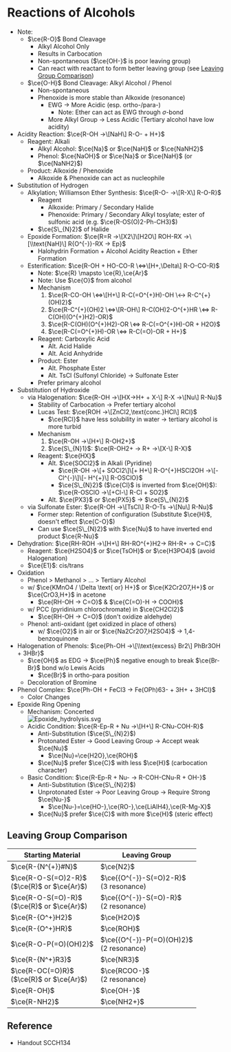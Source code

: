 # Reactions of Alcohols

* Note:
  * $\ce{R-O}$ Bond Cleavage
    * Alkyl Alcohol Only
    * Results in Carbocation
    * Non-spontaneous ($\ce{OH-}$ is poor leaving group)
    * Can react with reactant to form better leaving group (see [Leaving Group Comparison](07C%20-%20Reactions%20of%20Alcohols.md#leaving-group-comparison))
  * $\ce{O-H}$ Bond Cleavage: Alkyl Alcohol / Phenol
    * Non-spontaneous
    * Phenoxide is more stable than Alkoxide (resonance)
      * EWG → More Acidic (esp. ortho-/para-)
        * Note: Ether can act as EWG through $\sigma$-bond
      * More Alkyl Group → Less Acidic (Tertiary alcohol have low acidity)
* Acidity Reaction: $\ce{R-OH ->\[NaH\] R-O- + H+}$
  * Reagent: Alkali
    * Alkyl Alcohol: $\ce{Na}$ or $\ce{NaH}$ or $\ce{NaNH2}$
    * Phenol: $\ce{NaOH}$ or $\ce{Na}$ or $\ce{NaH}$ (or $\ce{NaNH2}$)
  * Product: Alkoxide / Phenoxide
    * Alkoxide & Phenoxide can act as nucleophile
* Substitution of Hydrogen
  * Alkylation; Williamson Ether Synthesis: $\ce{R-O- ->\[R-X\] R-O-R}$
    * Reagent
      * Alkoxide: Primary / Secondary Halide
      * Phenoxide: Primary / Secondary Alkyl tosylate; ester of sulfonic acid (e.g. $\ce{R-OS(O)2-Ph-CH3}$)
    * $\ce{S\_{N}2}$ of Halide
  * Epoxide Formation: $\ce{R=R ->\[X2\]\[H2O\] ROH-RX ->\[\\text{NaH}\] R{O^{-}}-RX -> Ep}$
    * Halohydrin Formation + Alcohol Acidity Reaction + Ether Formation
  * Esterification: $\ce{R-OH + HO-CO-R \<=>\[H+,\Delta\] R-O-CO-R}$
    * Note: $\ce{R} \mapsto \ce{R},\ce{Ar}$
    * Note: Use $\ce{O}$ from alcohol
    * Mechanism
      1. $\ce{R-CO-OH \<=>\[H+\] R-C(=O^{+}H)-OH \<-> R-C^{+}(OH)2}$
      1. $\ce{R-C^{+}(OH)2 \<=>\[R-OH\] R-C(OH)2-O^{+}HR \<=> R-C(OH)(O^{+}H2)-OR}$
      1. $\ce{R-C(OH)(O^{+}H2)-OR \<=> R-C(=O^{+}H)-OR + H2O}$
      1. $\ce{R-C(=O^{+}H)-OR \<=> R-C(=O)-OR + H+}$
    * Reagent: Carboxylic Acid
      * Alt. Acid Halide
      * Alt. Acid Anhydride
    * Product: Ester
      * Alt. Phosphate Ester
      * Alt. TsCl (Sulfonyl Chloride) → Sulfonate Ester
    * Prefer primary alcohol
* Substitution of Hydroxide
  * via Halogenation: $\ce{R-OH ->\[HX->H+ + X-\] R-X ->\[Nu\] R-Nu}$
    * Stability of Carbocation → Prefer tertiary alcohol
    * Lucas Test: $\ce{ROH ->\[ZnCl2,\text{conc.}HCl\] RCl}$
      * $\ce{RCl}$ have less solubility in water → tertiary alcohol is more turbid
    * Mechanism
      1. $\ce{R-OH ->\[H+\] R-OH2+}$
      1. $\ce{S\_{N}1}$: $\ce{R-OH2+ -> R+ ->\[X-\] R-X}$
    * Reagent: $\ce{HX}$
      * Alt. $\ce{SOCl2}$ in Alkali (Pyridine)
        * $\ce{R-OH ->\[+ SOCl2\]\[+ H+\] R-O^{+}HSCl2OH ->\[- Cl^{-}\]\[- H^{+}\] R-OSClO}$
        * $\ce{S\_{N}2}$ ($\ce{Cl}$ is inverted from $\ce{OH}$): $\ce{R-OSClO ->\[+Cl-\] R-Cl + SO2}$
      * Alt. $\ce{PX3}$ or $\ce{PX5}$ → $\ce{S\_{N}2}$
  * via Sulfonate Ester: $\ce{R-OH ->\[TsCl\] R-O-Ts ->\[Nu\] R-Nu}$
    * Former step: Retention of configuration (Substitute $\ce{H}$, doesn't effect $\ce{C-O}$)
    * Can use $\ce{S\_{N}2}$ with $\ce{Nu}$ to have inverted end product $\ce{R-Nu}$
* Dehydration: $\ce{RH-ROH ->\[H+\] RH-RO^{+}H2-> RH-R+ -> C=C}$
  * Reagent: $\ce{H2SO4}$ or $\ce{TsOH}$ or $\ce{H3PO4}$ (avoid Halogenation)
  * $\ce{E1}$: cis/trans
* Oxidation
  * Phenol > Methanol > … > Tertiary Alcohol
  * w/ $\ce{KMnO4 / \Delta \text{ or} H+}$ or $\ce{K2Cr2O7,H+}$ or $\ce{CrO3,H+}$ in acetone
    * $\ce{RH-OH -> C=O}$ & $\ce{C(=O)-H -> COOH}$
  * w/ PCC (pyridinium chlorochromate) in $\ce{CH2Cl2}$
    * $\ce{RH-OH -> C=O}$ (don't oxidize aldehyde)
  * Phenol: anti-oxidant (get oxidized in place of others)
    * w/ $\ce{O2}$ in air or $\ce{Na2Cr2O7,H2SO4}$ → 1,4-benzoquinone
* Halogenation of Phenols: $\ce{Ph-OH ->\[\\text{excess} Br2\] PhBr3OH + 3HBr}$
  * $\ce{OH}$ as EDG → $\ce{Ph}$ negative enough to break $\ce{Br-Br}$ bond w/o Lewis Acids
    * $\ce{Br}$ in ortho-para position
  * Decoloration of Bromine
* Phenol Complex: $\ce{Ph-OH + FeCl3 -> Fe(OPh)63- + 3H+ + 3HCl}$
  * Color Changes
* Epoxide Ring Opening
  * Mechanism: Concerted  
    ![Epoxide\_hydrolysis.svg](https://upload.wikimedia.org/wikipedia/commons/1/12/Epoxide_hydrolysis.svg)
  * Acidic Condition: $\ce{R-Ep-R + Nu ->\[H+\] R-CNu-COH-R}$
    * Anti-Substitution ($\ce{S\_{N}2}$)
    * Protonated Ester → Good Leaving Group → Accept weak $\ce{Nu}$
      * $\ce{Nu}=\ce{H2O},\ce{ROH}$
    * $\ce{Nu}$ prefer $\ce{C}$ with less $\ce{H}$ (carbocation character)
  * Basic Condition: $\ce{R-Ep-R + Nu- -> R-COH-CNu-R + OH-}$
    * Anti-Substitution ($\ce{S\_{N}2}$)
    * Unprotonated Ester → Poor Leaving Group → Require Strong $\ce{Nu-}$
      * $\ce{Nu-}=\ce{HO-},\ce{RO-},\ce{LiAlH4},\ce{R-Mg-X}$
    * $\ce{Nu}$ prefer $\ce{C}$ with more $\ce{H}$ (steric effect)

## Leaving Group Comparison

|Starting Material|Leaving Group|
|-----------------|-------------|
|$\ce{R-{N^{+}}#N}$|$\ce{N2}$|
|$\ce{R-O-S(=O)2-R}$<br>($\ce{R}$ or $\ce{Ar}$)|$\ce{{O^{-}}-S(=O)2-R}$<br>(3 resonance)|
|$\ce{R-O-S(=O)-R}$<br>($\ce{R}$ or $\ce{Ar}$)|$\ce{{O^{-}}-S(=O)-R}$<br>(2 resonance)|
|$\ce{R-{O^+}H2}$|$\ce{H2O}$|
|$\ce{R-{O^+}HR}$|$\ce{ROH}$|
|$\ce{R-O-P(=O)(OH)2}$|$\ce{{O^{-}}-P(=O)(OH)2}$<br>(2 resonance)|
|$\ce{R-{N^+}R3}$|$\ce{NR3}$|
|$\ce{R-OC(=O)R}$<br>($\ce{R}$ or $\ce{Ar}$)|$\ce{RCOO-}$<br>(2 resonance)|
|$\ce{R-OH}$|$\ce{OH-}$|
|$\ce{R-NH2}$|$\ce{NH2+}$|

## Reference

* Handout SCCH134
